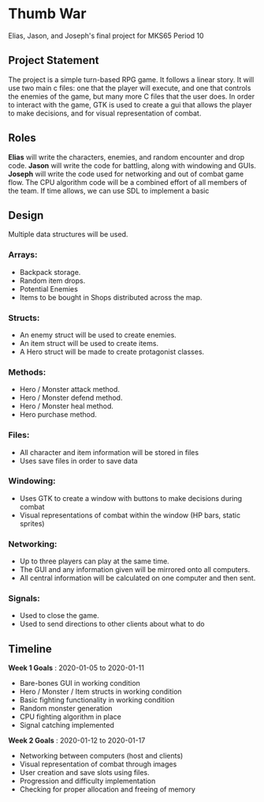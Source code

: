 # Thumb War 
Elias, Jason, and Joseph's final project for MKS65
Period 10

## Project Statement
The project is a simple turn-based RPG game. It follows a linear story. It will use two main c files: one that the player will execute, and one that controls the enemies of the game, but many more C files that the user does. In order to interact with the game, GTK is used to create a gui that allows the player to make decisions, and for visual representation of combat. 

## Roles
**Elias** will write the characters, enemies, and random encounter and drop code.
**Jason** will write the code for battling, along with windowing and GUIs.
**Joseph** will write the code used for networking and out of combat game flow.
The CPU algorithm code will be a combined effort of all members of the team.
If time allows, we can use SDL to implement a basic 

## Design
Multiple data structures will be used.
### Arrays: 
* Backpack storage. 
* Random item drops.
* Potential Enemies
* Items to be bought in Shops distributed across the map.
### Structs: 
* An enemy struct will be used to create enemies. 
* An item struct will be used to create items.
* A Hero struct will be made to create protagonist classes.
### Methods:
* Hero / Monster attack method.
* Hero /  Monster defend method.
* Hero / Monster heal method.
* Hero purchase method.
### Files:
* All character and item information will be stored in files
* Uses save files in order to save data
### Windowing:
* Uses GTK to create a window with buttons to make decisions during combat
* Visual representations of combat within the window (HP bars, static sprites)
### Networking:
* Up to three players can play at the same time.
* The GUI and any information given will be mirrored onto all computers.
* All central information will be calculated on one computer and then sent.
### Signals:
* Used to close the game.
* Used to send directions to other clients about what to do

## Timeline
**Week 1 Goals** : 2020-01-05 to 2020-01-11
* Bare-bones GUI in working condition
* Hero / Monster / Item structs in working condition
* Basic fighting functionality in working condition
* Random monster generation
* CPU fighting algorithm in place
* Signal catching implemented

**Week 2 Goals** : 2020-01-12 to 2020-01-17
* Networking between computers (host and clients)
* Visual representation of combat through images
* User creation and save slots using files.
* Progression and difficulty implementation
* Checking for proper allocation and freeing of memory
